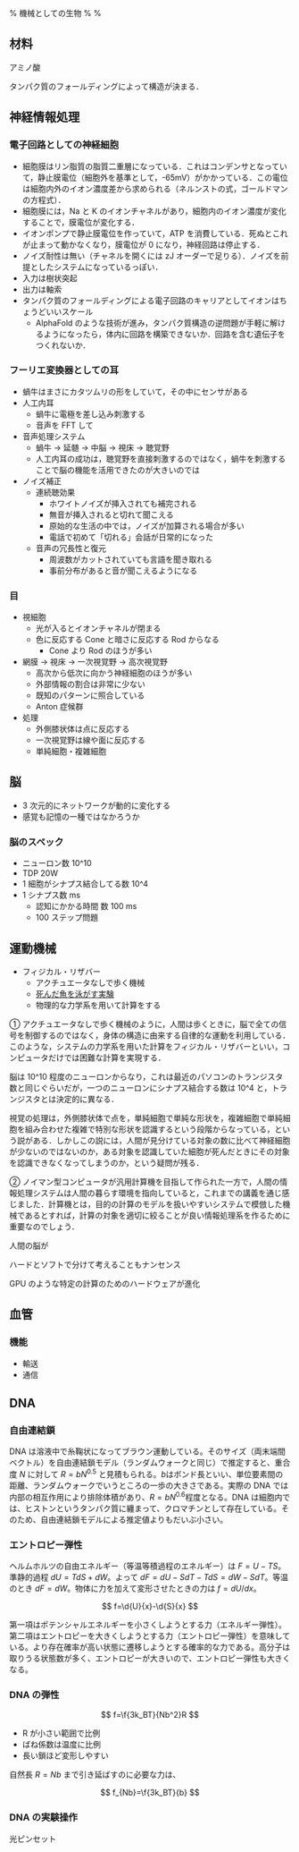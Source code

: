% 機械としての生物
%
%

## 材料

アミノ酸

タンパク質のフォールディングによって構造が決まる．

## 神経情報処理

### 電子回路としての神経細胞

- 細胞膜はリン脂質の脂質二重層になっている．これはコンデンサとなっていて，静止膜電位（細胞外を基準として，-65mV）がかかっている．この電位は細胞内外のイオン濃度差から求められる（ネルンストの式，ゴールドマンの方程式）．
- 細胞膜には，Na と K のイオンチャネルがあり，細胞内のイオン濃度が変化することで，膜電位が変化する．
- イオンポンプで静止膜電位を作っていて，ATP を消費している．死ぬとこれが止まって動かなくなり，膜電位が 0 になり，神経回路は停止する．
- ノイズ耐性は無い（チャネルを開くには zJ オーダーで足りる）．ノイズを前提としたシステムになっているっぽい．
- 入力は樹状突起
- 出力は軸索
- タンパク質のフォールディングによる電子回路のキャリアとしてイオンはちょうどいいスケール
  - AlphaFold のような技術が進み，タンパク質構造の逆問題が手軽に解けるようになったら，体内に回路を構築できないか．回路を含む遺伝子をつくれないか．

### フーリエ変換器としての耳

- 蝸牛はまさにカタツムリの形をしていて，その中にセンサがある
- 人工内耳
  - 蝸牛に電極を差し込み刺激する
  - 音声を FFT して
- 音声処理システム
  - 蝸牛 → 延髄 → 中脳 → 視床 → 聴覚野
  - 人工内耳の成功は，聴覚野を直接刺激するのではなく，蝸牛を刺激することで脳の機能を活用できたのが大きいのでは
- ノイズ補正
  - 連続聴効果
    - ホワイトノイズが挿入されても補完される
    - 無音が挿入されると切れて聞こえる
    - 原始的な生活の中では，ノイズが加算される場合が多い
    - 電話で初めて「切れる」会話が日常的になった
  - 音声の冗長性と復元
    - 周波数がカットされていても言語を聞き取れる
    - 事前分布があると音が聞こえるようになる

### 目

- 視細胞
  - 光が入るとイオンチャネルが閉まる
  - 色に反応する Cone と暗さに反応する Rod からなる
    - Cone より Rod のほうが多い
- 網膜 → 視床 → 一次視覚野 → 高次視覚野
  - 高次から低次に向かう神経細胞のほうが多い
  - 外部情報の割合は非常に少ない
  - 既知のパターンに照合している
  - Anton 症候群
- 処理
  - 外側膝状体は点に反応する
  - 一次視覚野は線や面に反応する
  - 単純細胞・複雑細胞

## 脳

- 3 次元的にネットワークが動的に変化する
- 感覚も記憶の一種ではなかろうか

### 脳のスペック

- ニューロン数 10^10
- TDP 20W
- 1 細胞がシナプス結合してる数 10^4
- 1 シナプス数 ms
  - 認知にかかる時間 数 100 ms
  - 100 ステップ問題

## 運動機械

- フィジカル・リザバー
  - アクチュエータなしで歩く機械
  - [死んだ魚を泳がす実験](https://youtu.be/_ZBWnhzYvts)
  - 物理的な力学系を用いて計算をする

①
アクチュエータなしで歩く機械のように，人間は歩くときに，脳で全ての信号を制御するのではなく，身体の構造に由来する自律的な運動を利用している．このような，システムの力学系を用いた計算をフィジカル・リザバーといい，コンピュータだけでは困難な計算を実現する．

脳は 10^10 程度のニューロンからなり，これは最近のパソコンのトランジスタ数と同じぐらいだが，一つのニューロンにシナプス結合する数は 10^4 と，トランジスタとは決定的に異なる．

視覚の処理は，外側膝状体で点を，単純細胞で単純な形状を，複雑細胞で単純細胞を組み合わせた複雑で特別な形状を認識するという段階からなっている，という説がある．しかしこの説には，人間が見分けている対象の数に比べて神経細胞が少ないのではないのか，ある対象を認識していた細胞が死んだときにその対象を認識できなくなってしまうのか，という疑問が残る．

②
ノイマン型コンピュータが汎用計算機を目指して作られた一方で，人間の情報処理システムは人間の暮らす環境を指向していると，これまでの講義を通じ感じました．計算機とは，目的の計算のモデルを扱いやすいシステムで模倣した機械であるとすれば，計算の対象を適切に絞ることが良い情報処理系を作るために重要なのでしょう．

人間の脳が

ハードとソフトで分けて考えることもナンセンス

GPU のような特定の計算のためのハードウェアが進化

## 血管

### 機能

- 輸送
- 通信

## DNA

### 自由連結鎖

DNA は溶液中で糸鞠状になってブラウン運動している。そのサイズ（両末端間ベクトル）を自由連結鎖モデル（ランダムウォークと同じ）で推定すると、重合度 $N$ に対して $R=bN^{0.5}$ と見積もられる。$b$はボンド長といい、単位要素間の距離、ランダムウォークでいうところの一歩の大きさである。実際の DNA では内部の相互作用により排除体積があり、$R=bN^{0.6}$程度となる。DNA は細胞内では、ヒストンというタンパク質に纏まって、クロマチンとして存在している。そのため、自由連結鎖モデルによる推定値よりもだいぶ小さい。

### エントロピー弾性

ヘルムホルツの自由エネルギー（等温等積過程のエネルギー）は $F=U-TS$。準静的過程 $dU=TdS+dW$。よって $dF=dU-SdT-TdS=dW-SdT$。等温のとき $dF=dW$。物体に力を加えて変形させたときの力は $f=dU/dx$。

$$
f=\d{U}{x}-\d{S}{x}
$$

第一項はポテンシャルエネルギーを小さくしようとする力（エネルギー弾性）。第二項はエントロピーを大きくしようとする力（エントロピー弾性）を意味している。より存在確率が高い状態に遷移しようとする確率的な力である。高分子は取りうる状態数が多く、エントロピーが大きいので、エントロピー弾性も大きくなる。

### DNA の弾性

$$
f=\f{3k_BT}{Nb^2}R
$$

- R が小さい範囲で比例
- ばね係数は温度に比例
- 長い鎖ほど変形しやすい

自然長 $R=Nb$ まで引き延ばすのに必要な力は、

$$
f_{Nb}=\f{3k_BT}{b}
$$

### DNA の実験操作

光ピンセット
